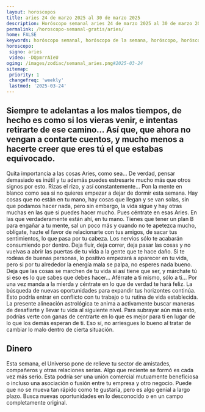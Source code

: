 ```yaml
---
layout: horoscopos
title: aries 24 de marzo 2025 al 30 de marzo 2025 
description: Horóscopo semanal aries 24 de marzo 2025 al 30 de marzo 2025. Siempre te adelantas a los malos tiempos, de hecho es como si los vieras venir, e intentas retirarte de ese camino… Así que, que ahora no vengan a contarte cuentos, y mucho menos a hacerte creer que eres tú el que estabas equivocado.
permalink: /horoscopo-semanal-gratis/aries/
home: FALSE
keywords: horóscopo semanal, horóscopo de la semana, horóscopo, horóscopo gratis,horóscopos, horóscopo esperanza gracia, horoscopos aries la semana, horóscopos gratis, Tarot, Astrologia, Zodíaco, aries, horoscopo gratis, semanal
horoscopo:
 signo: aries
 video: -DQpmrrAIeU
ogimg: /images/zodiac/semanal_aries.png#2025-03-24
sitemap:
 priority: 1
 changefreq: 'weekly'
 lastmod: '2025-03-24'
---
```




## Siempre te adelantas a los malos tiempos, de hecho es como si los vieras venir, e intentas retirarte de ese camino… Así que, que ahora no vengan a contarte cuentos, y mucho menos a hacerte creer que eres tú el que estabas equivocado.

Quita importancia a las cosas Aries, como sea… De verdad, pensar demasiado es inútil y tu además puedes estresarte mucho más que otros signos por esto. Rizas el rizo, y así constantemente… Pon la mente en blanco como sea si no quieres empezar a dejar de dormir esta semana. Hay cosas que no están en tu mano, hay cosas que llegan y se van solas, sin que podamos hacer nada, pero sin embargo, la vida sigue y hay otras muchas en las que si puedes hacer mucho. Pues céntrate en esas Aries. En las que verdaderamente están ahí, en tu mano. Tienes que tener un plan B para engañar a tu mente, sal un poco más y cuando no te apetezca mucho, oblígate, hazte el favor de relacionarte con tus amigos, de sacar tus sentimientos, lo que pasa por tu cabeza. Los nervios sólo te acabarán consumiendo por dentro. Deja fluir, deja correr, deja pasar las cosas y no vuelvas a abrir las puertas de tu vida a la gente que te hace daño. Si te rodeas de buenas personas, lo positivo empezará a aparecer en tu vida, pero si por tu alrededor la energía mala se palpa, no esperes nada bueno. Deja que las cosas se marchen de tu vida si así tiene que ser, y márchate tú si eso es lo que sabes que debes hacer… Aférrate a ti mismo, sólo a ti… Por una vez manda a la mierda y céntrate en lo que de verdad te hará feliz.
La búsqueda de nuevas oportunidades para expandir tus horizontes continúa. Esto podría entrar en conflicto con tu trabajo o tu rutina de vida establecida. La presente alineación astrológica te anima a activamente buscar maneras de desafiarte y llevar tu vida al siguiente nivel. Para subrayar aún más esto, podrías verte con ganas de centrarte en lo que es mejor para ti en lugar de lo que los demás esperan de ti. Eso sí, no arriesgues lo bueno al tratar de cambiar lo malo dentro de cierta situación.

## Dinero

Esta semana, el Universo pone de relieve tu sector de amistades, compañeros y otras relaciones serias. Algo que reciente se formó es cada vez más serio. Esta podría ser una unión comercial mutuamente beneficiosa o incluso una asociación o fusión entre tu empresa y otro negocio. Puede que no se mueva tan rápido como te gustaría, pero es algo genial a largo plazo. Busca nuevas oportunidades en lo desconocido o en un campo completamente original.
